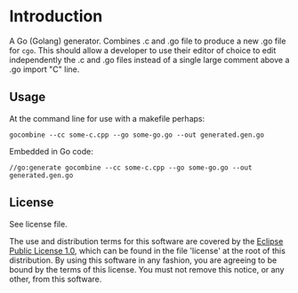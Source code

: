 # Introduction

A Go (Golang) generator.  Combines .c and .go file to produce a new
.go file for `cgo`.  This should allow a developer to use their editor
of choice to edit independently the .c and .go files instead of a
single large comment above a .go import "C" line.

## Usage

At the command line for use with a makefile perhaps:

```
gocombine --cc some-c.cpp --go some-go.go --out generated.gen.go
```

Embedded in Go code:

```
//go:generate gocombine --cc some-c.cpp --go some-go.go --out
generated.gen.go
```

## License

See license file.

The use and distribution terms for this software are covered by the
[Eclipse Public License 1.0][EPL-1], which can be found in the file 'license' at the
root of this distribution. By using this software in any fashion, you are
agreeing to be bound by the terms of this license. You must not remove this
notice, or any other, from this software.


[EPL-1]: http://opensource.org/licenses/eclipse-1.0.txt
